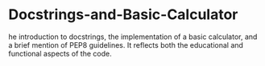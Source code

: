 # Docstrings-and-Basic-Calculator
he introduction to docstrings, the implementation of a basic calculator, and a brief mention of PEP8 guidelines. It reflects both the educational and functional aspects of the code.
